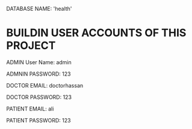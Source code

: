 DATABASE NAME: 'health'

# BUILDIN USER ACCOUNTS OF THIS PROJECT

ADMIN User Name:		admin

ADMNIN PASSWORD:	123


DOCTOR EMAIL:		doctorhassan

DOCTOR PASSWORD:	123


PATIENT EMAIL:		ali

PATIENT PASSWORD:	123
